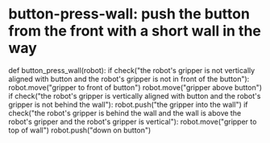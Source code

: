 # button-press-wall: push the button from the front with a short wall in the way
def button_press_wall(robot):
    if check("the robot's gripper is not vertically aligned with button and the robot's gripper is not in front of the button"):
        robot.move("gripper to front of button")
        robot.move("gripper above button")
    if check("the robot's gripper is vertically aligned with button and the robot's gripper is not behind the wall"):
        robot.push("the gripper into the wall")
    if check("the robot's gripper is behind the wall and the wall is above the robot's gripper and the robot's gripper is vertical"):
        robot.move("gripper to top of wall")
        robot.push("down on button")